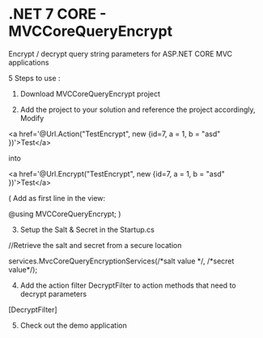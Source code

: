 # .NET 7 CORE - MVCCoreQueryEncrypt
Encrypt / decrypt query string parameters for ASP.NET CORE MVC applications

5 Steps to use :

1. Download MVCCoreQueryEncrypt project

2. Add the project to your solution and reference the project accordingly, Modify

<p>&lt;a href='@Url.Action(&quot;TestEncrypt&quot;, new {id=7, a = 1, b = &quot;asd&quot; })'&gt;Test&lt;/a&gt;</p>

into 

<p>&lt;a href='@Url.Encrypt(&quot;TestEncrypt&quot;, new {id=7, a = 1, b = &quot;asd&quot; })'&gt;Test&lt;/a&gt;</p>
( Add as first line in the view:

@using MVCCoreQueryEncrypt;
)

3. Setup the Salt & Secret in the Startup.cs

//Retrieve the salt and secret from a secure location
 <p>services.MvcCoreQueryEncryptionServices(/*salt value */, /*secret value*/);</p>

4. Add the action filter DecryptFilter to action methods that need to decrypt parameters

[DecryptFilter] 

5. Check out the demo application
